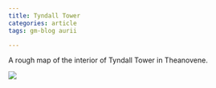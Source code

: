 ```yaml
---
title: Tyndall Tower
categories: article
tags: gm-blog aurii

---
```


A rough map of the interior of Tyndall Tower in Theanovene.

![](https://i.imgur.com/QSbmChn.jpg)